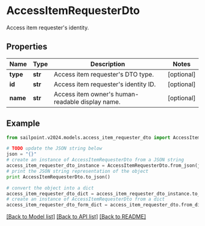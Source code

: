 # AccessItemRequesterDto

Access item requester's identity.

## Properties

Name | Type | Description | Notes
------------ | ------------- | ------------- | -------------
**type** | **str** | Access item requester&#39;s DTO type. | [optional] 
**id** | **str** | Access item requester&#39;s identity ID. | [optional] 
**name** | **str** | Access item owner&#39;s human-readable display name. | [optional] 

## Example

```python
from sailpoint.v2024.models.access_item_requester_dto import AccessItemRequesterDto

# TODO update the JSON string below
json = "{}"
# create an instance of AccessItemRequesterDto from a JSON string
access_item_requester_dto_instance = AccessItemRequesterDto.from_json(json)
# print the JSON string representation of the object
print AccessItemRequesterDto.to_json()

# convert the object into a dict
access_item_requester_dto_dict = access_item_requester_dto_instance.to_dict()
# create an instance of AccessItemRequesterDto from a dict
access_item_requester_dto_form_dict = access_item_requester_dto.from_dict(access_item_requester_dto_dict)
```
[[Back to Model list]](../README.md#documentation-for-models) [[Back to API list]](../README.md#documentation-for-api-endpoints) [[Back to README]](../README.md)


